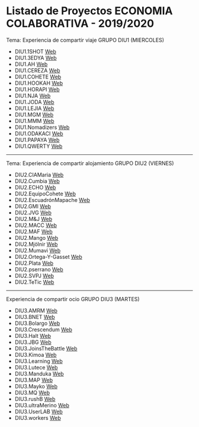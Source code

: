 # Listado de Proyectos ECONOMIA COLABORATIVA - 2019/2020

Tema: Experiencia de compartir viaje GRUPO DIU1 (MIERCOLES)

* DIU1.1SHOT	[Web](https://github.com/aluruiz/DIU20)
* DIU1.3EDYA	​[Web](https://github.com/srmesas/DIU20) 
* DIU1.AH		[Web](https://github.com/antoniohenriques/DIU20)
* DIU1.CEREZA	[Web](https://github.com/DavidGmezHdez/DIU20)
* DIU1.COHETE	[Web](https://github.com/migue99angel/DIU20)
* DIU1.HOOKAH	[Web](https://github.com/raulsoria98/DIU20)
* DIU1.HORAPI	[Web](https://github.com/diegogaraur/DIU20)
* DIU1.NJA	[Web](https://github.com/EspGameplayer/DIU20)
* DIU1.JODA	[Web](https://github.com/JoseMR6/DIU20)
* DIU1.LEJIA	[Web](https://github.com/luiser1996/DIU20)
* DIU1.MGM	[Web](https://github.com/Manu8G/DIU20)
* DIU1.MMM	[Web](https://github.com/patchispatch/DIU20)
* DIU1.Nomadizers	[Web](https://github.com/nicolasrhc/DIU20)
* DIU1.ODAKACI	[Web](https://github.com/cmartin-moreno/DIU20)
* DIU1.PAPAYA	[Web](https://github.com/RubenDelgadoPareja/DIU20)
* DIU1.QWERTY	[Web](https://github.com/Gsandoval96/DIU20)

----------

Tema: Experiencia de compartir alojamiento GRUPO DIU2 (VIERNES)


* DIU2.CIAMaria	[Web](https://github.com/GuilleTF/DIU2.CIAMaria-)
* DIU2.Cumbia	[Web](https://github.com/sergiostars27/Practicas_DIU)
* DIU2.ECHO	[Web](https://github.com/DomingoLopez/DIU20)
* DIU2.EquipoCohete	[Web](https://github.com/Leamsy/DIU20)
* DIU2.EscuadrónMapache	[Web](https://github.com/Galactic-O/DIU20)
* DIU2.GMI	[Web](https://github.com/GonzaloMartinezIanez/DIU2-GMI)
* DIU2.JVG	[Web](https://github.com/Jovalga/DIU20)
* DIU2.M&J	[Web](https://github.com/MarioGenol/DIU20)
* DIU2.MACC	[Web](https://github.com/MigueCc99/DIU20)
* DIU2.MAF	[Web](https://github.com/franmolsan/DIU20)
* DIU2.Mango	[Web](https://github.com/Dunspa/DIU20)
* DIU2.Mjölnir	[Web](https://github.com/Nintwarr/DIU20)
* DIU2.Mumavi	[Web](https://github.com/javiercdag/DIU20)
* DIU2.Ortega-Y-Gasset	[Web](https://github.com/romanlarrosa/DIU20)
* DIU2.Plata	[Web](https://github.com/Superkorlas/DIU_Practicas)
* DIU2.pserrano	[Web](https://github.com/pserrano778/DIU20)
* DIU2.SVPJ	[Web](https://github.com/sergiovp/DIU)
* DIU2.TeTic	[Web](https://github.com/migueg/DIU20)

----------

Experiencia de compartir ocio GRUPO DIU3 (MARTES)

* DIU3.AMRM	[Web](https://github.com/suribel/DIU20)
* DIU3.BNET	[Web](https://github.com/alejandrobonet/DIU20)
* DIU3.Bolargo	[Web](https://github.com/iscoct/DIU20)
* DIU3.Crescendum	[Web](https://github.com/Mxgang/DIU20)
* DIU3.Halt	[Web](https://github.com/pabloherresp/DIU20)
* DIU3.JBG	[Web](https://github.com/JuBarea/DIU20)
* DIU3.JoinsTheBattle	[Web](https://github.com/ralesdi/DIU20)
* DIU3.Kimoa	[Web](https://github.com/Bagamo/DIUPRACTICAS)
* DIU3.Learning	[Web](https://github.com/salva12345678/DIU)
* DIU3.Lutece	[Web](https://github.com/IvanitiX/DIU20)
* DIU3.Manduka	[Web](https://github.com/alexhzr/diumanduka)
* DIU3.MAP	[Web](https://github.com/MiguelAlberti/DIU20)
* DIU3.Mayko	[Web](https://github.com/NaroaAlonso/DIU20)
* DIU3.MQ	[Web](https://github.com/miquelreyes/DIU20)
* DIU3.rushB	[Web](https://github.com/juanzip/DIU20)
* DIU3.ultraMerino	[Web](https://github.com/merino25/DIU20)
* DIU3.UserLAB	[Web](https://github.com/miguelroldanc/DIU20)
* DIU3.workers	[Web](https://github.com/josalmer/DIU3_Workers)

